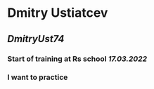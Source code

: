 # **Dmitry Ustiatcev**
## _DmitryUst74_
### Start of training at Rs school _17.03.2022_
### I want to practice

